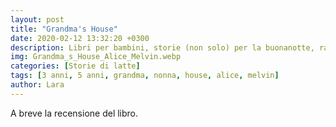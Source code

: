 ```yaml
---
layout: post
title: "Grandma's House"
date: 2020-02-12 13:32:20 +0300
description: Libri per bambini, storie (non solo) per la buonanotte, racconti e letture per giocare e leggere con i bimbi.
img: Grandma_s_House_Alice_Melvin.webp
categories: [Storie di latte]
tags: [3 anni, 5 anni, grandma, nonna, house, alice, melvin]
author: Lara
---
```

A breve la recensione del libro.